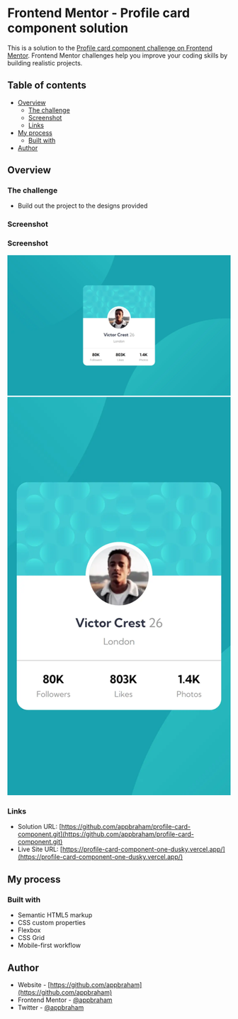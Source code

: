 # Frontend Mentor - Profile card component solution

This is a solution to the [Profile card component challenge on Frontend Mentor](https://www.frontendmentor.io/challenges/profile-card-component-cfArpWshJ). Frontend Mentor challenges help you improve your coding skills by building realistic projects. 

## Table of contents

- [Overview](#overview)
  - [The challenge](#the-challenge)
  - [Screenshot](#screenshot)
  - [Links](#links)
- [My process](#my-process)
  - [Built with](#built-with)
- [Author](#author)

## Overview

### The challenge

- Build out the project to the designs provided

### Screenshot

### Screenshot

![](./screenshot/desktop.webp)
![](./screenshot/mobile.webp)

### Links

- Solution URL: [https://github.com/appbraham/profile-card-component.git](https://github.com/appbraham/profile-card-component.git)
- Live Site URL: [https://profile-card-component-one-dusky.vercel.app/](https://profile-card-component-one-dusky.vercel.app/)

## My process

### Built with

- Semantic HTML5 markup
- CSS custom properties
- Flexbox
- CSS Grid
- Mobile-first workflow

## Author

- Website - [https://github.com/appbraham](https://github.com/appbraham)
- Frontend Mentor - [@appbraham](https://www.frontendmentor.io/profile/appbraham)
- Twitter - [@appbraham](https://twitter.com/appbraham)